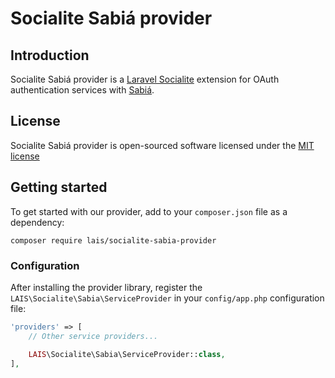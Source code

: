 # Socialite Sabiá provider

## Introduction

Socialite Sabiá provider is a [Laravel Socialite](https://github.com/laravel/socialite) extension for OAuth authentication services with [Sabiá](https://login.sabia.ufrn.br).

## License

Socialite Sabiá provider is open-sourced software licensed under the [MIT license](http://opensource.org/licenses/MIT)

## Getting started

To get started with our provider, add to your `composer.json` file as a dependency:

    composer require lais/socialite-sabia-provider

### Configuration

After installing the provider library, register the `LAIS\Socialite\Sabia\ServiceProvider` in your `config/app.php` configuration file:

```php
'providers' => [
    // Other service providers...

    LAIS\Socialite\Sabia\ServiceProvider::class,
],
```
